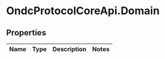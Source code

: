 # OndcProtocolCoreApi.Domain

## Properties
Name | Type | Description | Notes
------------ | ------------- | ------------- | -------------
